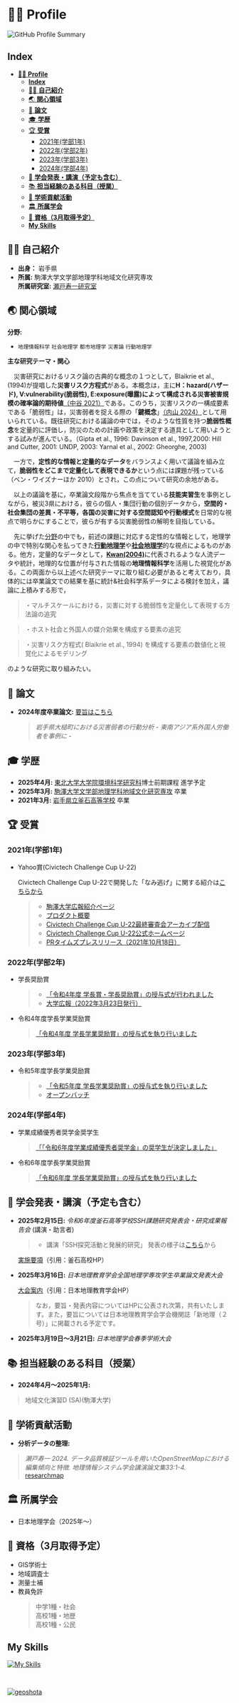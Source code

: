 # 👨‍🎓 **Profile**

<img src="https://github-profile-summary-cards.vercel.app/api/cards/profile-details?username=geoshota&theme=default" alt="GitHub Profile Summary" />

## **Index**

- [👨‍🎓 **Profile**](#-profile)
  - [**Index**](#index)
  - [🧑‍💻 **自己紹介**](#-自己紹介)
  - [🌏 **関心領域**](#-関心領域)
  - [📖 **論文**](#-論文)
  - [🎓 **学歴**](#-学歴)
  - [🏆 **受賞**](#-受賞)
    - [2021年(学部1年)](#2021年学部1年)
    - [2022年(学部2年)](#2022年学部2年)
    - [2023年(学部3年)](#2023年学部3年)
    - [2024年(学部4年)](#2024年学部4年)
  - [🎤 **学会発表・講演（予定も含む）**](#-学会発表講演予定も含む)
  - [📚 **担当経験のある科目（授業）**](#-担当経験のある科目授業)
  - [🔬 **学術貢献活動**](#-学術貢献活動)
  - [🏛 **所属学会**](#-所属学会)
  - [📜 **資格（3月取得予定）**](#-資格3月取得予定)
  - [**My Skills**](#my-skills)


## 🧑‍💻 **自己紹介** 
- **出身：** 岩手県
- **所属:** 駒澤大学文学部地理学科地域文化研究専攻  
  **所属研究室:** [瀬戸寿一研究室](https://tossetolab.github.io/)  


## 🌏 **関心領域**
**分野:**

 - `地理情報科学` `社会地理学` `都市地理学` `災害論` `行動地理学`

**主な研究テーマ・関心**

　災害研究におけるリスク論の古典的な概念の１つとして，Blaikrie et al., (1994)が提唱した**災害リスク方程式**がある。本概念は，主に**H：hazard(ハザード), V:vulnerability(脆弱性), E:exposure(曝露)**によって構成される**災害被害規模の確率論的期待値**[（中谷 2021）](https://researchmap.jp/tomo.nakaya/published_papers/33213621)である。このうち，災害リスクの一構成要素である「脆弱性」は，災害弱者を捉える際の「**鍵概念**」[（内山 2024）](https://researchmap.jp/Ugt2CcsPqwWZu3lH/published_papers/48263722)として用いられている。既往研究における議論の中では，そのような性質を持つ**脆弱性概念**を定量的に評価し，防災のための計画や政策を決定する道具として用いようとする試みが進んでいる。（Gipta et al., 1996: Davinson et al., 1997,2000: Hill and Cutter, 2001: UNDP, 2003: Yarnal et al., 2002: Gheorghe, 2003)

　一方で，**定性的な情報と定量的なデータ**をバランスよく用いて議論を組み立て，**脆弱性をどこまで定量化して表現できるか**という点には課題が残っている（ベン・ワイズナーほか 2010）とされ，この点について研究の余地がある。

　以上の議論を基に，卒業論文段階から焦点を当てている**技能実習生**を事例としながら，被災3県における，彼らの個人・集団行動の個別データから，**空間的・社会集団の差異・不平等，各国の災害に対する空間認知や行動様式**を日常的な視点で明らかにすることで，彼らが有する災害脆弱性の解明を目指している。

　先に挙げた[分野](#-関心領域)の中でも，前述の課題に対応する定性的な情報として，地理学の中で特別な関心を払ってきた[**行動地理学**](#-関心領域)や[**社会地理学**](#-関心領域)的な視点によるものがある。他方，定量的なデータとして，[**Kwan(2004)**](http://www.meipokwan.org/)に代表されるような人流データや統計，地理的な位置が付与された情報の**地理情報科学**を活用した視覚化がある。この両面から以上述べた研究テーマに取り組む必要があると考えており，具体的には卒業論文での結果を基に統計&社会科学系データによる検討を加え，議論に上積みする形で，

>・マルチスケールにおける，災害に対する脆弱性を定量化して表現する方法論の追究

>・ホスト社会と外国人の媒介効果を構成する要素の追究

>・災害リスク方程式( Blaikrie et al., 1994) を構成する要素の数値化と視覚化によるモデリング

のような研究に取り組みたい。

## 📖 **論文**
- **2024年度卒業論文:** [要旨はこちら](./docs/graduation_thesis_abstract.md) 
  >*岩手県大槌町における災害弱者の行動分析 - 東南アジア系外国人労働者を事例に -*


## 🎓 **学歴**
- **2025年4月:** [東北大学大学院環境科学研究科](https://www.kankyo.tohoku.ac.jp/)博士前期課程 進学予定
- **2025年3月:** [駒澤大学文学部地理学科地域文化研究専攻](https://www.komazawa-u.ac.jp/gakubu/bun/geography/) 卒業
- **2021年3月:** [岩手県立釜石高等学校](https://www2.iwate-ed.jp/kas-h/) 卒業


## 🏆 **受賞**
### 2021年(学部1年) 
- Yahoo賞(Civictech Challenge Cup U-22) 
  
   Civictech Challenge Cup U-22で開発した「なみ逃げ」に関する紹介は[こちらから](./docs/Civictech%20Challenge%20Cup%20U-22.md)

  >- [駒澤大学広報紹介ページ](https://www.komazawa-u.ac.jp/news/extracurricular/2021/1215-10942.html)
  >- [プロダクト概要](https://hackmd.io/@goEztN4ITr6_QPGyhqP-9g/rkaz2W3f9?fbclid=PAZXh0bgNhZW0CMTEAAabmKU7M4kgvWlF1fUVnETmeep4m7NJlPleZdQnLR7fv-m5IUxhIce2lbgQ_aem_8Z62qI2RRWkHwRc0imO89A)
  >- [Civictech Challenge Cup U-22最終審査会アーカイブ配信](https://www.youtube.com/watch?v=PB4Wg-y1JrI)
  >- [Civictech Challenge Cup U-22公式ホームページ](https://ccc2021.code4japan.org/)
  >- [PRタイムズプレスリリース（2021年10月18日）](https://prtimes.jp/main/html/rd/p/000000039.000039198.html)

### 2022年(学部2年) 
- 学長奨励賞  
  >- [「令和4年度 学長賞・学長奨励賞」の授与式が行われました](https://www.komazawa-u.ac.jp/news/event/2022/0320-14040.html)
  >- [大学広報（2022年3月23日発行）](https://www.komazawa-u.ac.jp/about/public-relations/news/2022/0330-11791.html)
- 令和4年度学長学業奨励賞  
  > [「令和4年度 学長学業奨励賞」の授与式を執り行いました](https://www.komazawa-u.ac.jp/news/event/2022/0623-12238.html)

### 2023年(学部3年) 
- 令和5年度学長学業奨励賞  
  >-  [「令和5年度 学長学業奨励賞」の授与式を執り行いました](https://www.komazawa-u.ac.jp/news/event/2023/0512-14306.html)
  >- [オープンバッチ](https://www.openbadge-global.com/api/v1.0/openBadge/v2/Wallet/Public/GetAssertionShare/Z0ZhSDZNVVVQWWpORk9vVTgwYm9OUT09)

### 2024年(学部4年) 
- 学業成績優秀者奨学金奨学生  
  > [「「令和6年度学業成績優秀者奨学金」の奨学生が決定しました」](https://www.komazawa-u.ac.jp/news/event/2024/0520-15747.html)
- 令和6年度学長学業奨励賞  
  > [「令和6年度 学長学業奨励賞」の授与式を執り行いました](https://www.komazawa-u.ac.jp/news/event/2024/0704-15935.html)


## 🎤 **学会発表・講演（予定も含む）**
- **2025年2月15日:**
  *令和6年度釜石高等学校SSH課題研究発表会・研究成果報告会* (講演・助言者)
  >- 講演「SSH探究活動と発展的研究」 発表の様子は[こちら](./docs/SSH_seminar.md)から

  [実施要項](https://www2.iwate-ed.jp/kas-h/contents/R6/full/SSH_presentation.pdf)（引用：釜石高校HP）

- **2025年3月16日:**
  *日本地理教育学会全国地理学専攻学生卒業論文発表大会*
 
  [大会案内](https://www.geoedu.jp/sotsuron.html)（引用：日本地理教育学会HP）
  >なお，要旨・発表内容についてはHPに公表され次第，共有いたします。また，要旨については日本地理教育学会学会機関誌「新地理（２号）」に掲載される予定です。

- **2025年3月19日～3月21日:**
  *日本地理学会春季学術大会*


## 📚 **担当経験のある科目（授業）**
- **2024年4月～2025年1月:** 
> 地域文化演習D (SA)(駒澤大学)


## 🔬 **学術貢献活動**
- **分析データの整理:** 
> *瀬戸寿一 2024. データ品質検証ツールを用いたOpenStreetMapにおける編集傾向と特徴. 地理情報システム学会講演論文集33:1-4.*  
  [researchmap](https://researchmap.jp/tosseto/published_papers/48310292)


## 🏛 **所属学会**
- 日本地理学会（2025年～）


## 📜 **資格（3月取得予定）**
- GIS学術士
- 地域調査士
- 測量士補
- 教員免許  
  >中学1種・社会  
  >高校1種・地歴  
  >高校1種・公民


## **My Skills**

[![My Skills](https://skillicons.dev/icons?i=r,md,postgres,github,vscode,blender,notion,flutter,figma)](https://skillicons.dev)

<br>

<p align="left"> 
  <a href="https://github.com/geoshota/geoshota/">
    <img src="https://komarev.com/ghpvc/?username=geoshota" alt="geoshota" />
  </a>
</p>

